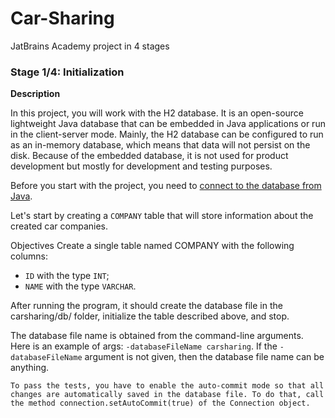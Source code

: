 # Car-Sharing
JatBrains Academy project in 4 stages

### Stage 1/4: Initialization

**Description**

In this project, you will work with the H2 database. It is an open-source lightweight Java database that can be embedded in Java applications or run in the client-server mode. Mainly, the H2 database can be configured to run as an in-memory database, which means that data will not persist on the disk. Because of the embedded database, it is not used for product development but mostly for development and testing purposes.

Before you start with the project, you need to [connect to the database from Java](https://www.tutorialspoint.com/h2_database/h2_database_jdbc_connection.htm).

Let's start by creating a ``COMPANY`` table that will store information about the created car companies.

Objectives
Create a single table named COMPANY with the following columns:

- ``ID`` with the type ``INT``;
- ``NAME`` with the type ``VARCHAR``.

After running the program, it should create the database file in the carsharing/db/ folder, initialize the table described above, and stop.

The database file name is obtained from the command-line arguments. Here is an example of args: ``-databaseFileName carsharing``. If the ``-databaseFileName`` argument is not given, then the database file name can be anything.

````
To pass the tests, you have to enable the auto-commit mode so that all changes are automatically saved in the database file. To do that, call the method connection.setAutoCommit(true) of the Connection object.
````
